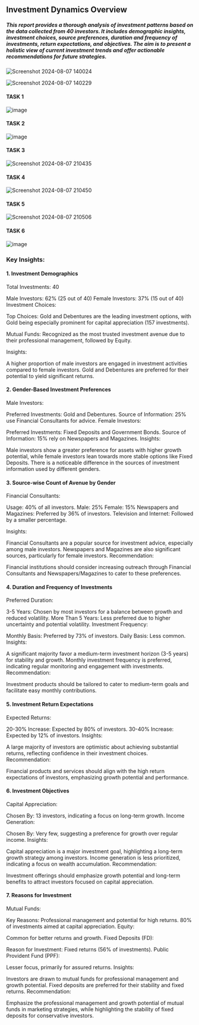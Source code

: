## Investment Dynamics Overview

##### This report provides a thorough analysis of investment patterns based on the data collected from 40 investors. It includes demographic insights, investment choices, source preferences, duration and frequency of investments, return expectations, and objectives. The aim is to present a holistic view of current investment trends and offer actionable recommendations for future strategies.

![Screenshot 2024-08-07 140024](https://github.com/user-attachments/assets/1295c43f-0a5b-4967-a446-d279b4dc32bb)

![Screenshot 2024-08-07 140229](https://github.com/user-attachments/assets/9a11168c-b812-47f1-b3da-e971b15ee2c7)


#### TASK 1

![image](https://github.com/SakshiYadav13/Data-Exploration-Summary-Task-1-/assets/88963135/b3b52efb-d6de-49e5-87e5-8fe994a0e6fc)


#### TASK 2

![image](https://github.com/user-attachments/assets/d2c977e5-d557-4d0c-9903-b26470b09930)

#### TASK 3

![Screenshot 2024-08-07 210435](https://github.com/user-attachments/assets/8dd3bcbb-10ca-4dd4-8cb1-ccfa1a987a51)


#### TASK 4

![Screenshot 2024-08-07 210450](https://github.com/user-attachments/assets/ee91b813-637a-4867-985a-216ede5e5c1f)


#### TASK 5

![Screenshot 2024-08-07 210506](https://github.com/user-attachments/assets/de18d3ce-dde1-4cc0-be6f-e2953a6d009d)


#### TASK 6

![image](https://github.com/user-attachments/assets/7a22de6a-c6f8-4bc1-b3f7-2d86ba92cf75)


### Key Insights:

#### 1. Investment Demographics
Total Investments: 40

Male Investors: 62% (25 out of 40)
Female Investors: 37% (15 out of 40)
Investment Choices:

Top Choices: Gold and Debentures are the leading investment options, with Gold being especially prominent for capital appreciation (157 investments).

Mutual Funds: Recognized as the most trusted investment avenue due to their professional management, followed by Equity.

Insights:

A higher proportion of male investors are engaged in investment activities compared to female investors.
Gold and Debentures are preferred for their potential to yield significant returns.

#### 2. Gender-Based Investment Preferences
Male Investors:

Preferred Investments: Gold and Debentures.
Source of Information: 25% use Financial Consultants for advice.
Female Investors:

Preferred Investments: Fixed Deposits and Government Bonds.
Source of Information: 15% rely on Newspapers and Magazines.
Insights:

Male investors show a greater preference for assets with higher growth potential, while female investors lean towards more stable options like Fixed Deposits.
There is a noticeable difference in the sources of investment information used by different genders.

#### 3. Source-wise Count of Avenue by Gender
Financial Consultants:

Usage: 40% of all investors.
Male: 25%
Female: 15%
Newspapers and Magazines: Preferred by 36% of investors.
Television and Internet: Followed by a smaller percentage.

Insights:

Financial Consultants are a popular source for investment advice, especially among male investors.
Newspapers and Magazines are also significant sources, particularly for female investors.
Recommendation:

Financial institutions should consider increasing outreach through Financial Consultants and Newspapers/Magazines to cater to these preferences.

#### 4. Duration and Frequency of Investments
Preferred Duration:

3-5 Years: Chosen by most investors for a balance between growth and reduced volatility.
More Than 5 Years: Less preferred due to higher uncertainty and potential volatility.
Investment Frequency:

Monthly Basis: Preferred by 73% of investors.
Daily Basis: Less common.
Insights:

A significant majority favor a medium-term investment horizon (3-5 years) for stability and growth.
Monthly investment frequency is preferred, indicating regular monitoring and engagement with investments.
Recommendation:

Investment products should be tailored to cater to medium-term goals and facilitate easy monthly contributions.

#### 5. Investment Return Expectations
Expected Returns:

20-30% Increase: Expected by 80% of investors.
30-40% Increase: Expected by 12% of investors.
Insights:

A large majority of investors are optimistic about achieving substantial returns, reflecting confidence in their investment choices.
Recommendation:

Financial products and services should align with the high return expectations of investors, emphasizing growth potential and performance.

#### 6. Investment Objectives
Capital Appreciation:

Chosen By: 13 investors, indicating a focus on long-term growth.
Income Generation:

Chosen By: Very few, suggesting a preference for growth over regular income.
Insights:

Capital appreciation is a major investment goal, highlighting a long-term growth strategy among investors.
Income generation is less prioritized, indicating a focus on wealth accumulation.
Recommendation:

Investment offerings should emphasize growth potential and long-term benefits to attract investors focused on capital appreciation.

#### 7. Reasons for Investment
Mutual Funds:

Key Reasons: Professional management and potential for high returns. 80% of investments aimed at capital appreciation.
Equity:

Common for better returns and growth.
Fixed Deposits (FD):

Reason for Investment: Fixed returns (56% of investments).
Public Provident Fund (PPF):

Lesser focus, primarily for assured returns.
Insights:

Investors are drawn to mutual funds for professional management and growth potential.
Fixed deposits are preferred for their stability and fixed returns.
Recommendation:

Emphasize the professional management and growth potential of mutual funds in marketing strategies, while highlighting the stability of fixed deposits for conservative investors.


